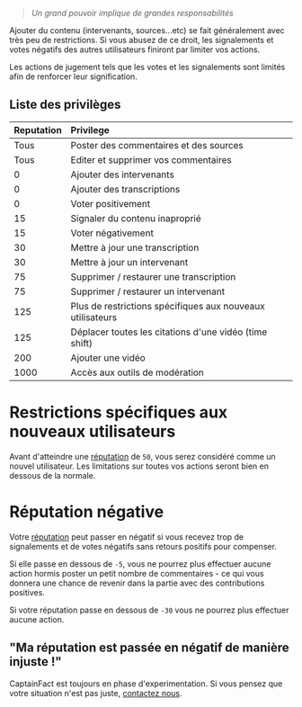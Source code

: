 > _Un grand pouvoir implique de grandes responsabilités_

Ajouter du contenu (intervenants, sources...etc) se fait généralement avec très
peu de restrictions. Si vous abusez de ce droit, les signalements et votes négatifs
des autres utilisateurs finiront par limiter vos actions.
 
Les actions de jugement tels que les votes et les signalements sont limités afin de
renforcer leur signification.

## Liste des privilèges

| Reputation | Privilege                                                  |
|:-----------|:-----------------------------------------------------------|
| Tous       | Poster des commentaires et des sources             
| Tous       | Editer et supprimer vos commentaires         
| 0          | Ajouter des intervenants
| 0          | Ajouter des transcriptions
| 0          | Voter positivement
| 15         | Signaler du contenu inaproprié                 
| 15         | Voter négativement
| 30         | Mettre à jour une transcription                 
| 30         | Mettre à jour un intervenant                 
| 75         | Supprimer / restaurer une transcription
| 75         | Supprimer / restaurer un intervenant
| 125        | Plus de restrictions spécifiques aux nouveaux utilisateurs             
| 125        | Déplacer toutes les citations d'une vidéo (time shift)                        
| 200        | Ajouter une vidéo
| 1000       | Accès aux outils de modération


# Restrictions spécifiques aux nouveaux utilisateurs

Avant d'atteindre une [réputation](/help/reputation) de `50`, vous serez considéré comme un nouvel
utilisateur. Les limitations sur toutes vos actions seront bien en dessous de la normale.


# Réputation négative

Votre [réputation](/help/reputation) peut passer en négatif si vous recevez trop de signalements
et de votes négatifs sans retours positifs pour compenser.

Si elle passe en dessous de `-5`, vous ne pourrez plus effectuer aucune action hormis poster
un petit nombre de commentaires - ce qui vous donnera une chance de revenir dans la partie
avec des contributions positives.

Si votre réputation passe en dessous de `-30` vous ne pourrez plus effectuer aucune action.

## "Ma réputation est passée en négatif de manière injuste !"

CaptainFact est toujours en phase d'experimentation. Si vous pensez que votre situation
n'est pas juste, [contactez nous](mailto:support@captainfact.io).